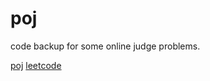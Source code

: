 poj
===

code backup for some online judge problems.

[poj](http://poj.org/)
[leetcode](http://leetcode.com/)
